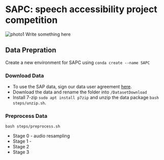 # SAPC: speech accessibility project competition
![photo1](https://github.com/XIUWEN-ZHENG/SAPC/assets/96778918/c7d5ac78-6096-4f97-86fd-1d2ab4a060bb)
Write something here
## Data Prepration
Create a new environment for SAPC using ```conda create --name SAPC```
### Download Data
* To use the SAP data, sign our data user agreement [here](https://speechaccessibilityproject.beckman.illinois.edu/conduct-research-through-the-project).
* Download the data and rename the folder into ```/DatasetDownload```
* Install 7-zip ```sudo apt install p7zip``` and unzip the data package ```bash steps/unzip.sh```.
### Preprocess Data
```bash steps/preprocess.sh```
* Stage 0 - audio resampling
* Stage 1 - 
* Stage 2
* Stage 3
